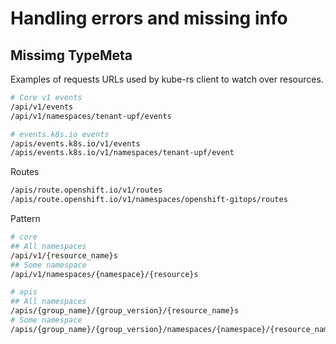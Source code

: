 # Handling errors and missing info

## Missimg TypeMeta
Examples of requests URLs used by kube-rs client to watch over resources.
```sh
# Core v1 events
/api/v1/events
/api/v1/namespaces/tenant-upf/events

# events.k8s.io events
/apis/events.k8s.io/v1/events
/apis/events.k8s.io/v1/namespaces/tenant-upf/event
```

Routes
```sh
/apis/route.openshift.io/v1/routes
/apis/route.openshift.io/v1/namespaces/openshift-gitops/routes
```

Pattern
```sh
# core
## All namespaces
/api/v1/{resource_name}s
## Some namespace
/api/v1/namespaces/{namespace}/{resource}s

# apis
## All namespaces
/apis/{group_name}/{group_version}/{resource_name}s
# Some namespace
/apis/{group_name}/{group_version}/namespaces/{namespace}/{resource_name}s

```